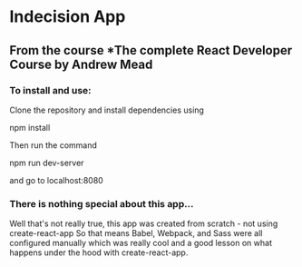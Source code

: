 # Indecision App
## From the course *The complete React Developer Course by Andrew Mead

### To install and use:
Clone the repository and install dependencies using 

npm install

Then run the command 

npm run dev-server

and go to localhost:8080

### There is nothing special about this app...

Well that's not really true, this app was created from scratch - not using create-react-app
So that means Babel, Webpack, and Sass were all configured manually which was really cool 
and a good lesson on what happens under the hood with create-react-app.